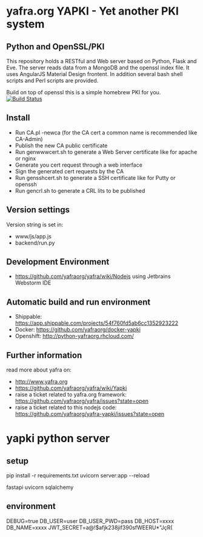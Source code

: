 # yafra.org YAPKI - Yet another PKI system

## Python and OpenSSL/PKI
This repository holds a RESTful and Web server based on Python, Flask and Eve.
The server reads data from a MongoDB and the openssl index file.
It uses AngularJS Material Design frontent. In addition several bash shell scripts and Perl scripts are provided.

Build on top of openssl this is a simple homebrew PKI for you. 
[![Build Status](https://api.shippable.com/projects/54f760fd5ab6cc1352923222/badge?branchName=master)](https://app.shippable.com/projects/54f760fd5ab6cc1352923222/builds/latest)

## Install

* Run CA.pl -newca (for the CA cert a common name is recommended like CA-Admin)
* Publish the new CA public certificate
* Run genwwwcert.sh to generate a Web Server certificate like for apache or nginx
* Generate you cert request through a web interface
* Sign the generated cert requests by the CA
* Run gensshcert.sh to generate a SSH certificate like for Putty or openssh
* Run gencrl.sh to generate a CRL lits to be published


## Version settings
Version string is set in:
* www/js/app.js
* backend/run.py

## Development Environment
 * https://github.com/yafraorg/yafra/wiki/Nodejs using Jetbrains Webstorm IDE

## Automatic build and run environment
 * Shippable: https://app.shippable.com/projects/54f760fd5ab6cc1352923222
 * Docker: https://github.com/yafraorg/docker-yapki
 * Openshift: http://python-yafraorg.rhcloud.com/

## Further information
read more about yafra on:
 * http://www.yafra.org
 * https://github.com/yafraorg/yafra/wiki/Yapki
 * raise a ticket related to yafra.org framework: https://github.com/yafraorg/yafra/issues?state=open
 * raise a ticket related to this nodejs code: https://github.com/yafraorg/yafra-yapki/issues?state=open
 
 
# yapki python server

## setup
pip install -r requirements.txt
uvicorn server:app --reload

fastapi
uvicorn
sqlalchemy

## environment
DEBUG=true
DB_USER=user
DB_USER_PWD=pass
DB_HOST=xxxx
DB_NAME=xxxx
JWT_SECRET=a@!$afjk238jif390sfWEERU*"JçR(
